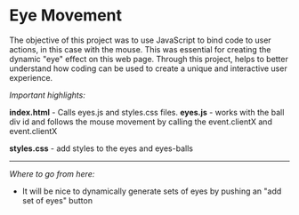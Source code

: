 # Eye Movement

The objective of this project was to use JavaScript to bind code to user actions, in this case with the mouse. This was essential for creating the dynamic "eye" effect on this web page. Through this project, helps to better understand how coding can be used to create a unique and interactive user experience.

*Important highlights:*

**index.html** - Calls eyes.js and styles.css files.
**eyes.js** - works with the ball div id and follows the mouse movement by calling the event.clientX and event.clientX


**styles.css** - add styles to the eyes and eyes-balls


---
*Where to go from here:*

- It will be nice to dynamically generate sets of eyes  by pushing an "add set of eyes" button
